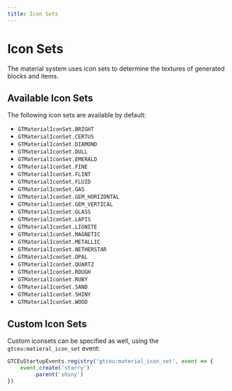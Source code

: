 ```yaml
---
title: Icon Sets
---
```



# Icon Sets

The material system uses icon sets to determine the textures of generated blocks and items.


## Available Icon Sets

The following icon sets are available by default:

- `GTMaterialIconSet.BRIGHT`
- `GTMaterialIconSet.CERTUS`
- `GTMaterialIconSet.DIAMOND`
- `GTMaterialIconSet.DULL`
- `GTMaterialIconSet.EMERALD`
- `GTMaterialIconSet.FINE`
- `GTMaterialIconSet.FLINT`
- `GTMaterialIconSet.FLUID`
- `GTMaterialIconSet.GAS`
- `GTMaterialIconSet.GEM_HORIZONTAL`
- `GTMaterialIconSet.GEM_VERTICAL`
- `GTMaterialIconSet.GLASS`
- `GTMaterialIconSet.LAPIS`
- `GTMaterialIconSet.LIGNITE`
- `GTMaterialIconSet.MAGNETIC`
- `GTMaterialIconSet.METALLIC`
- `GTMaterialIconSet.NETHERSTAR`
- `GTMaterialIconSet.OPAL`
- `GTMaterialIconSet.QUARTZ`
- `GTMaterialIconSet.ROUGH`
- `GTMaterialIconSet.RUBY`
- `GTMaterialIconSet.SAND`
- `GTMaterialIconSet.SHINY`
- `GTMaterialIconSet.WOOD`


## Custom Icon Sets

Custom iconsets can be specified as well, using the `gtceu:matieral_icon_set` event:

```js title="custom_iconsets.js"
GTCEuStartupEvents.registry('gtceu:material_icon_set', event => {
    event.create('starry')
        .parent('shiny')
})
```
